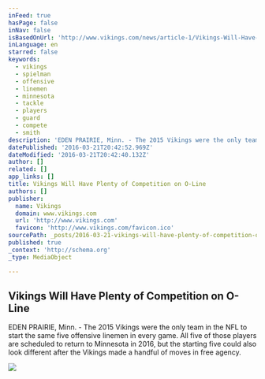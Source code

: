 ```yaml
---
inFeed: true
hasPage: false
inNav: false
isBasedOnUrl: 'http://www.vikings.com/news/article-1/Vikings-Will-Have-Plenty-of-Competition-on-O-Line/4f23df11-8822-47c1-8be1-b4a8db5ddf41'
inLanguage: en
starred: false
keywords:
  - vikings
  - spielman
  - offensive
  - linemen
  - minnesota
  - tackle
  - players
  - guard
  - compete
  - smith
description: 'EDEN PRAIRIE, Minn. - The 2015 Vikings were the only team in the NFL to start the same five offensive linemen in every game. All five of those players are scheduled to return to Minnesota in 2016, but the starting five could also look different after the Vikings made a handful of moves in free agency.'
datePublished: '2016-03-21T20:42:52.969Z'
dateModified: '2016-03-21T20:42:40.132Z'
author: []
related: []
app_links: []
title: Vikings Will Have Plenty of Competition on O-Line
authors: []
publisher:
  name: Vikings
  domain: www.vikings.com
  url: 'http://www.vikings.com'
  favicon: 'http://www.vikings.com/favicon.ico'
sourcePath: _posts/2016-03-21-vikings-will-have-plenty-of-competition-on-o-line.md
published: true
_context: 'http://schema.org'
_type: MediaObject

---
```

<article style=""><h1>Vikings Will Have Plenty of Competition on O-Line</h1><p>EDEN PRAIRIE, Minn. - The 2015 Vikings were the only team in the NFL to start the same five offensive linemen in every game. All five of those players are scheduled to return to Minnesota in 2016, but the starting five could also look different after the Vikings made a handful of moves in free agency.</p><img src="http://prod.static.vikings.clubs.nfl.com//assets/images/imported/MIN/o-line-competition-032116-thumb.jpg" /></article>